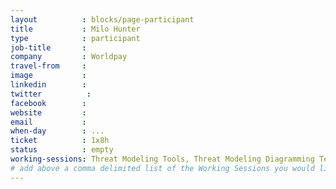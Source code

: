 ```yaml
---
layout          : blocks/page-participant
title           : Milo Hunter
type            : participant
job-title       :
company         : Worldpay
travel-from     :
image           :
linkedin        :
twitter          :
facebook        :
website         :
email           :
when-day        : ...
ticket          : 1x8h
status          : empty
working-sessions: Threat Modeling Tools, Threat Modeling Diagramming Techniques, Threat Modeling Where do I start?
# add above a comma delimited list of the Working Sessions you would like to attend (use the session's title)
---
```


<!-- put more details about participant here -->
